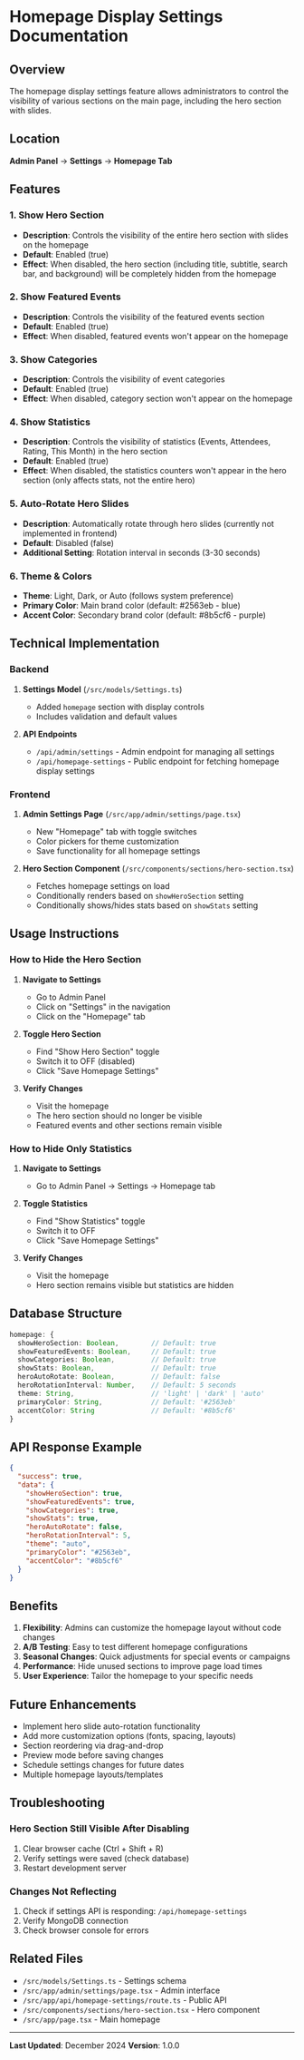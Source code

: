 # Homepage Display Settings Documentation

## Overview
The homepage display settings feature allows administrators to control the visibility of various sections on the main page, including the hero section with slides.

## Location
**Admin Panel** → **Settings** → **Homepage Tab**

## Features

### 1. Show Hero Section
- **Description**: Controls the visibility of the entire hero section with slides on the homepage
- **Default**: Enabled (true)
- **Effect**: When disabled, the hero section (including title, subtitle, search bar, and background) will be completely hidden from the homepage

### 2. Show Featured Events
- **Description**: Controls the visibility of the featured events section
- **Default**: Enabled (true)
- **Effect**: When disabled, featured events won't appear on the homepage

### 3. Show Categories
- **Description**: Controls the visibility of event categories
- **Default**: Enabled (true)
- **Effect**: When disabled, category section won't appear on the homepage

### 4. Show Statistics
- **Description**: Controls the visibility of statistics (Events, Attendees, Rating, This Month) in the hero section
- **Default**: Enabled (true)
- **Effect**: When disabled, the statistics counters won't appear in the hero section (only affects stats, not the entire hero)

### 5. Auto-Rotate Hero Slides
- **Description**: Automatically rotate through hero slides (currently not implemented in frontend)
- **Default**: Disabled (false)
- **Additional Setting**: Rotation interval in seconds (3-30 seconds)

### 6. Theme & Colors
- **Theme**: Light, Dark, or Auto (follows system preference)
- **Primary Color**: Main brand color (default: #2563eb - blue)
- **Accent Color**: Secondary brand color (default: #8b5cf6 - purple)

## Technical Implementation

### Backend
1. **Settings Model** (`/src/models/Settings.ts`)
   - Added `homepage` section with display controls
   - Includes validation and default values

2. **API Endpoints**
   - `/api/admin/settings` - Admin endpoint for managing all settings
   - `/api/homepage-settings` - Public endpoint for fetching homepage display settings

### Frontend
1. **Admin Settings Page** (`/src/app/admin/settings/page.tsx`)
   - New "Homepage" tab with toggle switches
   - Color pickers for theme customization
   - Save functionality for all homepage settings

2. **Hero Section Component** (`/src/components/sections/hero-section.tsx`)
   - Fetches homepage settings on load
   - Conditionally renders based on `showHeroSection` setting
   - Conditionally shows/hides stats based on `showStats` setting

## Usage Instructions

### How to Hide the Hero Section

1. **Navigate to Settings**
   - Go to Admin Panel
   - Click on "Settings" in the navigation
   - Click on the "Homepage" tab

2. **Toggle Hero Section**
   - Find "Show Hero Section" toggle
   - Switch it to OFF (disabled)
   - Click "Save Homepage Settings"

3. **Verify Changes**
   - Visit the homepage
   - The hero section should no longer be visible
   - Featured events and other sections remain visible

### How to Hide Only Statistics

1. **Navigate to Settings**
   - Go to Admin Panel → Settings → Homepage tab

2. **Toggle Statistics**
   - Find "Show Statistics" toggle
   - Switch it to OFF
   - Click "Save Homepage Settings"

3. **Verify Changes**
   - Visit the homepage
   - Hero section remains visible but statistics are hidden

## Database Structure

```typescript
homepage: {
  showHeroSection: Boolean,        // Default: true
  showFeaturedEvents: Boolean,     // Default: true
  showCategories: Boolean,         // Default: true
  showStats: Boolean,              // Default: true
  heroAutoRotate: Boolean,         // Default: false
  heroRotationInterval: Number,    // Default: 5 seconds
  theme: String,                   // 'light' | 'dark' | 'auto'
  primaryColor: String,            // Default: '#2563eb'
  accentColor: String              // Default: '#8b5cf6'
}
```

## API Response Example

```json
{
  "success": true,
  "data": {
    "showHeroSection": true,
    "showFeaturedEvents": true,
    "showCategories": true,
    "showStats": true,
    "heroAutoRotate": false,
    "heroRotationInterval": 5,
    "theme": "auto",
    "primaryColor": "#2563eb",
    "accentColor": "#8b5cf6"
  }
}
```

## Benefits

1. **Flexibility**: Admins can customize the homepage layout without code changes
2. **A/B Testing**: Easy to test different homepage configurations
3. **Seasonal Changes**: Quick adjustments for special events or campaigns
4. **Performance**: Hide unused sections to improve page load times
5. **User Experience**: Tailor the homepage to your specific needs

## Future Enhancements

- Implement hero slide auto-rotation functionality
- Add more customization options (fonts, spacing, layouts)
- Section reordering via drag-and-drop
- Preview mode before saving changes
- Schedule settings changes for future dates
- Multiple homepage layouts/templates

## Troubleshooting

### Hero Section Still Visible After Disabling
1. Clear browser cache (Ctrl + Shift + R)
2. Verify settings were saved (check database)
3. Restart development server

### Changes Not Reflecting
1. Check if settings API is responding: `/api/homepage-settings`
2. Verify MongoDB connection
3. Check browser console for errors

## Related Files

- `/src/models/Settings.ts` - Settings schema
- `/src/app/admin/settings/page.tsx` - Admin interface
- `/src/app/api/homepage-settings/route.ts` - Public API
- `/src/components/sections/hero-section.tsx` - Hero component
- `/src/app/page.tsx` - Main homepage

---

**Last Updated**: December 2024
**Version**: 1.0.0
